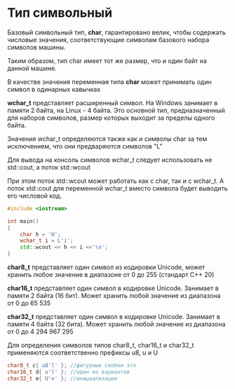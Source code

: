 # Тип символьный

Базовый символьный тип, **char**, гарантировано велик, чтобы содержать числовые значения, соответствующие символам базового набора символов машины.

Таким образом, тип char имеет тот же размер, что и один байт на данной
машине.

В качестве значения переменная типа **char** может принимать один символ в одинарных кавычках

**wchar_t** представляет расширенный символ. На Windows занимает в памяти 2 байта, на Linux - 4 байта. Это основной тип, предназначенный для наборов символов, размер которых выходит за пределы одного байта.

Значения wchar_t определяются также как и символы char за тем исключением, что они предваряются символов "L"

Для вывода на консоль символов wchar_t следует использовать не std::cout, а поток std::wcout

При этом поток std::wcout может работать как с char, так и с wchar_t. А поток std::cout для переменной wchar_t вместо символа будет выводить его числовой код.

```cpp
#include <iostream>

int main()
{
    char h = 'H';
    wchar_t i = L'i';
    std::wcout << h << i <<'\n';
}
```
**char8_t** представляет один символ из кодировки Unicode, может хранить любое значение в диапазоне от 0 до 255 (стандарт С++ 20)

**char16_t** представляет один символ в кодировке Unicode. Занимает в памяти 2 байта (16 бит). Может хранить любой значение из диапазона от 0 до 65 535

**char32_t** представляет один символ в кодировке Unicode. Занимает в памяти 4 байта (32 бита). Может хранить любой значение из диапазона от 0 до 4 294 967 295

Для определения символов типов char8_t, char16_t и char32_t применяются соответственно префиксы u8, u и U

```cpp
char8_t c{ u8'l' }; //фигурные скобки это
char16_t d{ u'l' }; //один из вариантов
char32_t e{ U'o' }; //инициализации
```